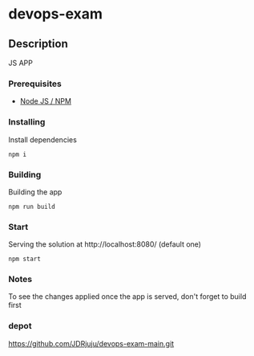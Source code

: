 # devops-exam

## Description

JS APP

### Prerequisites

-   [Node JS / NPM](https://nodejs.org/en/)

### Installing

Install dependencies

```
npm i
```

### Building

Building the app

```
npm run build
```

### Start

Serving the solution at http://localhost:8080/ (default one)

```
npm start
```

### Notes

To see the changes applied once the app is served, don't forget to build first

### depot
https://github.com/JDRjuju/devops-exam-main.git
